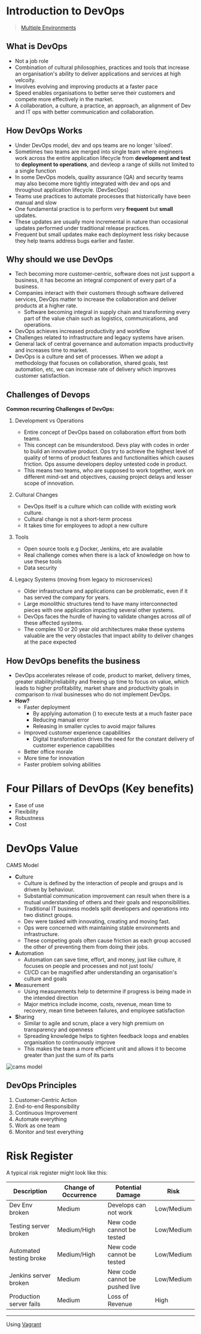 # Introduction to DevOps

> [Multiple Environments](multiple_environments.md)

## What is DevOps 
- Not a job role 
- Combination of cultural philosophies, practices and tools that increase an organisation's ability to deliver applications and services at high velcoity.
- Involves evolving and improving products at a faster pace 
- Speed enables organisations to better serve their customers and compete more effectively in the market.
- A collaboration, a culture, a practice, an approach, an alignment of Dev and IT ops with better communication and collaboration. 

## How DevOps Works
- Under DevOps model, dev and ops teams are no longer 'siloed'.
- Sometimes two teams are merged into single team where engineers work across the entire application lifecycle from **development and test** to **deployment to operations**, and devleop a range of skills not limited to a single function
- In some DevOps models, quality assurance (QA) and security teams may also become more tightly integrated with dev and ops and throughout application lifecycle. (DevSecOps)
- Teams use practices to automate processes that historically have been manual and slow
- One fundamental practice is to perform very **frequent** but **small** updates.
- These updates are usually more incremental in nature than occasional updates performed under traditional release practices. 
- Frequent but small updates make each deployment less risky because they help teams address bugs earlier and faster.

## Why should we use DevOps
- Tech becoming more customer-centric, software does not just support a business, it has become an integral component of every part of a business.
- Companies interact with their customers through software delivered services, DevOps matter to increase the collaboration and deliver products at a higher rate.
    - Software becoming integral in supply chain and transforming every part of the value chain such as logistics, communications, and operations.
- DevOps achieves increased productivity and workflow
- Challenges related to infrastructure and legacy systems have arisen. 
- General lack of central governance and automation impacts productivity and increases time to market. 
- DevOps is a culture and set of processes. When we adopt a methodology that focuses on collaboration, shared goals, test automation, etc, we can increase rate of delivery which improves customer satisfaction.

## Challenges of Devops

**Common recurring Challenges of DevOps:**
1. Development vs Operations 
    - Entire concept of DevOps based on collaboration effort from both teams.
    - This concept can be misunderstood. Devs play with codes in order to build an innovative product. Ops try to achieve the highest level of quality of terms of product features and functionalities which causes friction. Ops assume developers deploy untested code in product. 
    - This means two teams, who are supposed to work together, work on different mind-set and objectives, causing project delays and lesser scope of innovation.

2. Cultural Changes
    - DevOps itself is a culture which can collide with existing work culture. 
    - Cultural change is not a short-term process
    - It takes time for employees to adopt a new culture 
    
3. Tools
    - Open source tools e.g Docker, Jenkins, etc are available 
    - Real challenge comes when there is a lack of knowledge on how to use these tools
    - Data security 

4. Legacy Systems (moving from legacy to microservices)
    - Older infrastructure and applications can be problematic, even if it has served the company for years.
    - Large monolithic structures tend to have many interconnected pieces with one application impacting several other systems.
    - DevOps faces the hurdle of having to validate changes across *all* of these affected systems.
    - The complex 10 or 20 year old architectures make these systems valuable are the very obstacles that impact ability to deliver changes at the pace expected
    
## How DevOps benefits the business 
- DevOps accelerates release of code, product to market, delivery times, greater stability/reliability and freeing up time to focus on value, which leads to higher profitability, market share and productivity goals in comparison to rival businesses who do not implement DevOps.
- **How?**
    - Faster deployment
        - By applying automation () to execute tests at a much faster pace
        - Reducing manual error
        - Releasing in smaller cycles to avoid major failures
    - Improved customer experience capabilities
        - Digital transformation drives the need for the constant delivery of customer experience capabilities 
    - Better office morale
    - More time for innovation
    - Faster problem solving abilities
    
# Four Pillars of DevOps (Key benefits)
- Ease of use
- Flexibility 
- Robustness
- Cost

# DevOps Value 
CAMS Model
- **C**ulture
    - Culture is defined by the interaction of people and groups and is driven by behaviour. 
    - Substantial communication improvement can result when there is a mutual understanding of others and their goals and responsibilities. 
    - Traditional IT business models split developers and operations into two distinct groups.
    - Dev were tasked with innovating, creating and moving fast.
    - Ops were concerned with maintaining stable environments and infrastructure. 
    - These competing goals often cause friction as each group accused the other of preventing them from doing their jobs.
- **A**utomation
    - Automation can save time, effort, and money, just like culture, it focuses on people and processes and not just tools/
    - CI/CD can be magnified after understanding an organisation's culture and goals
- **M**easurement
    - Using measurements help to determine if progress is being made in the intended direction
    - Major metrics include income, costs, revenue, mean time to recovery, mean time between failures, and employee satisfaction
- **S**haring
    - Similar to agile and scrum, place a very high premium on transparency and openness
    - Spreading knowledge helps to tighten feedback loops and enables organisation to continuously improve
    - This makes the team a more efficient unit and allows it to become greater than just the sum of its parts

<img src="https://shadow-soft.com/wp-content/uploads/2017/07/implementing-devops.png" alt='cams model'>

## DevOps Principles
1. Customer-Centric Action
2. End-to-end Responsibility
3. Continuous Improvement
4. Automate everything
5. Work as one team
6. Monitor and test everything

# Risk Register
A typical risk register might look like this:

**Description**|**Change of Occurrence**|**Potential Damage**|**Risk**
-----|------|-----|-----
Dev Env broken| Medium|Develops can not work|Low/Medium
Testing server broken| Medium/High| New code cannot be tested| Low/Medium
Automated testing broke|Medium/High| New code cannot be tested| Low/Medium
Jenkins server broken|Medium|New code cannot be pushed live|Low/Medium
Production server fails|Medium|Loss of Revenue|High 

---

Using [Vagrant](https://github.com/naistangz/Technical_Training/tree/master/docs/Week7_VM)


